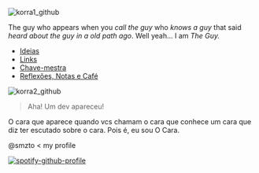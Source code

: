 ![korra1_github](https://user-images.githubusercontent.com/42531679/159571551-b4f98767-3acd-4142-969f-ccab8f1c266d.jpg)

The guy who appears when you *call the guy* who *knows a guy* that said *heard about the guy in a old path ago*. Well yeah... I am *The Guy.*

- [Ideias](https://github.com/wu-jei/wu-jei/blob/main/ideias.md)
- [Links](https://github.com/wu-jei/wu-jei/blob/main/links.md)
- [Chave-mestra](https://github.com/smzto/normandy/blob/master/mente-milion%C3%A1ria.md)
- [Reflexões, Notas e Café](https://github.com/wu-jei/wu-jei/blob/main/coffeebreak.md)

![korra2_github](https://user-images.githubusercontent.com/42531679/159571555-e7a3010b-3210-4674-a81d-a2bdb15154c2.jpg)

> Aha! Um dev apareceu!

O cara que aparece quando vcs chamam o cara que conhece um cara que diz ter escutado sobre o cara. Pois é, eu sou O Cara.

@smzto < my profile

[![spotify-github-profile](https://spotify-github-profile.vercel.app/api/view?uid=12156355395&cover_image=true&theme=novatorem&bar_color=e3a420&bar_color_cover=false)](https://spotify-github-profile.vercel.app/api/view?uid=12156355395&redirect=true)
